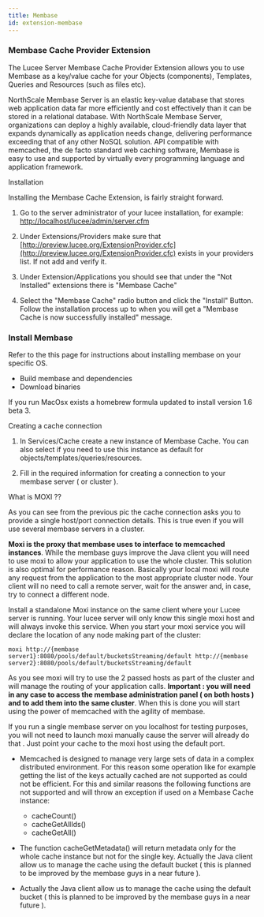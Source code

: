 ```yaml
---
title: Membase
id: extension-membase
---
```


### Membase Cache Provider Extension ###

The Lucee Server Membase Cache Provider Extension allows you to use Membase as a key/value cache for your Objects (components), Templates, Queries and Resources (such as files etc).

NorthScale Membase Server is an elastic key-value database that stores web application data far more efficiently and cost effectively than it can be stored in a relational database. With NorthScale Membase Server, organizations can deploy a highly available, cloud-friendly data layer that expands dynamically as application needs change, delivering performance exceeding that of any other NoSQL solution. API compatible with memcached, the de facto standard web caching software, Membase is easy to use and supported by virtually every programming language and application framework.

Installation

Installing the Membase Cache Extension, is fairly straight forward.

1. Go to the server administrator of your lucee installation, for example: <http://localhost/lucee/admin/server.cfm>

1. Under Extensions/Providers make sure that [http://preview.lucee.org/ExtensionProvider.cfc](http://preview.lucee.org/ExtensionProvider.cfc) exists in your providers list. If not add and verify it.

1. Under Extension/Applications you should see that under the "Not Installed" extensions there is "Membase Cache"

1. Select the "Membase Cache" radio button and click the "Install" Button. Follow the installation process up to when you will get a "Membase Cache is now successfully installed" message.

### Install Membase ###

Refer to the this page for instructions about installing membase on your specific OS.

* Build membase and dependencies
* Download binaries

If you run MacOsx exists a homebrew formula updated to install version 1.6 beta 3.

Creating a cache connection

1. In Services/Cache create a new instance of Membase Cache. You can also select if you need to use this instance as default for objects/templates/queries/resources.

1. Fill in the required information for creating a connection to your membase server ( or cluster ).

What is MOXI ??

As you can see from the previous pic the cache connection asks you to provide a single host/port connection details. This is true even if you will use several membase servers in a cluster.

**Moxi is the proxy that membase uses to interface to memcached instances**. While the membase guys improve the Java client you will need to use moxi to allow your application to use the whole cluster. This solution is also optimal for performance reason. Basically your local moxi will route any request from the application to the most appropriate cluster node. Your client will no need to call a remote server, wait for the answer and, in case, try to connect a different node.

Install a standalone Moxi instance on the same client where your Lucee server is running. Your lucee server will only know this single moxi host and will always invoke this service. When you start your moxi service you will declare the location of any node making part of the cluster:

```lucee
moxi http://{membase server1}:8080/pools/default/bucketsStreaming/default http://{membase server2}:8080/pools/default/bucketsStreaming/default
```

As you see moxi will try to use the 2 passed hosts as part of the cluster and will manage the routing of your application calls. **Important : you will need in any case to access the membase administration panel ( on both hosts ) and to add them into the same cluster**. When this is done you will start using the power of memcached with the agility of membase.

If you run a single membase server on you localhost for testing purposes, you will not need to launch moxi manually cause the server will already do that . Just point your cache to the moxi host using the default port.

* Memcached is designed to manage very large sets of data in a complex distributed environment. For this reason some operation like for example getting the list of the keys actually cached are not supported as could not be efficient. For this and similar reasons the following functions are not supported and will throw an exception if used on a Membase Cache instance:
	* cacheCount()
	* cacheGetAllIds()
	* cacheGetAll()

* The function cacheGetMetadata() will return metadata only for the whole cache instance but not for the single key.
Actually the Java client allow us to manage the cache using the default bucket ( this is planned to be improved by the membase guys in a near future ).

* Actually the Java client allow us to manage the cache using the default bucket ( this is planned to be improved by the membase guys in a near future ).
